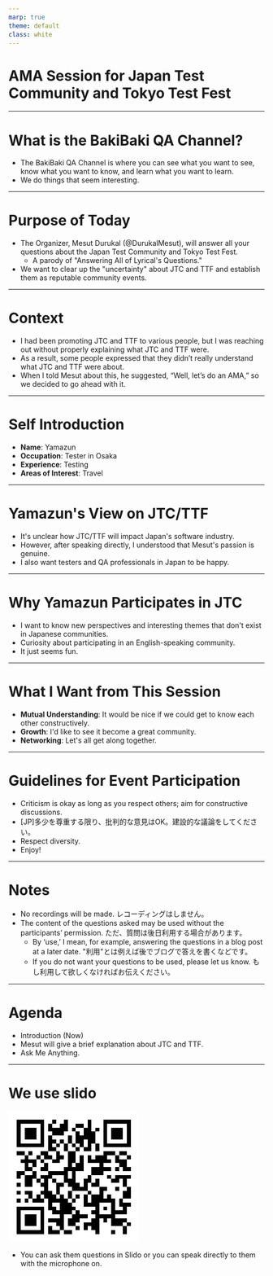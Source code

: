 ```yaml
---
marp: true
theme: default
class: white
---
```


# AMA Session for Japan Test Community and Tokyo Test Fest

<!---
みなさんこんばんわ〜
本日はお集まりいただきありがとうございます。
今日はですね、Japan Test CommunityとTokyo Test Festについて色々聞く会ということでお話しします。

スライドは全部英語なんですけど、私は日本語しか話せないので、日本語で話そうと思います。
--->

---

# What is the BakiBaki QA Channel?
- The BakiBaki QA Channel is where you can see what you want to see, know what you want to know, and learn what you want to learn.
- We do things that seem interesting.

<!--
バキバキQAチャンネルとは、見たいものをみて、知りたいことを知り、学びたいことを学ぶ場です。
面白いことはなんでもします。
-->

---

# Purpose of Today
- The Organizer, Mesut Durukal (@DurukalMesut), will answer all your questions about the Japan Test Community and Tokyo Test Fest.
    - A parody of "Answering All of Lyrical's Questions."
- We want to clear up the "uncertainty" about JTC and TTF and establish them as reputable community events.

<!--
今日の趣旨としては、Japan Test CommunityとTokyo Test Festに対する質問をオーガーナイザーのメスットが全部答えます。
これって実は「リリカルの質問の全部答える」というイベントのパロディーです。
なんにせよ、JTCとTTFの「よくわからん」を払拭したいというのが今回の趣旨です。
Japan Test CommunityとTokyo Test Confってなんやねんって話は後でメスットがしてくれます。
-->

---

# Context

- I had been promoting JTC and TTF to various people, but I was reaching out without properly explaining what JTC and TTF were.
- As a result, some people expressed that they didn’t really understand what JTC and TTF were about.
- When I told Mesut about this, he suggested, “Well, let’s do an AMA,” so we decided to go ahead with it.
<!--
- JTCとTTFについて各方面に宣伝していたが、JTCやTTFについてうまく説明しないまま接触していた。
- なので、JTCやTTFについて「よくわからん」という意見が出てきた
- これをmesutに伝えたら、「じゃあAMAするよ」って提案が出たので、やることになった。

--->

---

# Self Introduction
- **Name**: Yamazun
- **Occupation**: Tester in Osaka
- **Experience**: Testing
- **Areas of Interest**: Travel

---

# Yamazun's View on JTC/TTF
- It's unclear how JTC/TTF will impact Japan's software industry.
- However, after speaking directly, I understood that Mesut's passion is genuine.
- I also want testers and QA professionals in Japan to be happy.

<!--
私の見解なんですが、JTCやTTFが日本の界隈にどうインパクトするかよくわかってないです。
ただ、実際にメストと喋ってみて、この人の情熱は本物なんじゃないかなーと思ったりします。
そんで、私は日本で活動しているQAとテスターが幸せになったらいいと思ってます。
メストがどういう人であれ、そうであればいいと思ってます。
-->

---

# Why Yamazun Participates in JTC
- I want to know new perspectives and interesting themes that don't exist in Japanese communities.
- Curiosity about participating in an English-speaking community.
- It just seems fun.

<!---
何で私がここにいるかって話なんですが、
私はJTCとかTTFで、日本のコミュニティにない新しい視点や面白いテーマに触れたいと思っています。それを期待しています。
あと、私自身英語喋れないんですけど、メストやクリスが受け入れてくれたのもあって、英語圏のコミュニティに参加することの好奇心を満たしたいと思います
あと楽しそうだからですね。

--->

---

# What I Want from This Session
- **Mutual Understanding**: It would be nice if we could get to know each other constructively.
- **Growth**: I'd like to see it become a great community.
- **Networking**: Let's all get along together.

<!---
# このセッションに望むこと
- 相互理解**： 建設的にお互いを知ることができれば良い。
- 成長**： 素晴らしいコミュニティになってほしい。
- ネットワーク**： みんなで仲良くしましょう。
--->

---

# Guidelines for Event Participation
- Criticism is okay as long as you respect others; aim for constructive discussions.
- [JP]多少を尊重する限り、批判的な意見はOK。建設的な議論をしてください。
- Respect diversity.
- Enjoy!

<!---
# イベント参加ガイドライン
- 他者を尊重する限り、批判は構わない。建設的な議論を目指すこと。
- 多様性を尊重しましょう。
- 楽しみましょう！
--->

---

# Notes

- No recordings will be made. レコーディングはしません。
- The content of the questions asked may be used without the participants’ permission. ただ、質問は後日利用する場合があります。
    - By ‘use,’ I mean, for example, answering the questions in a blog post at a later date. "利用"とは例えば後でブログで答えを書くなどです。
    - If you do not want your questions to be used, please let us know. もし利用して欲しくなければお伝えください。


---

# Agenda
- Introduction (Now)
- Mesut will give a brief explanation about JTC and TTF.
- Ask Me Anything.



---

# We use slido

![](QRCodeforaskmeanything_20240903.png)

- You can ask them questions in Slido or you can speak directly to them with the microphone on.

<!---
Slidoを用意してます。
メスットが話している間とかに書いてくれてもいいです。
他にも書いてもOK
もし直接話したかったらマイクをオンにして聞いてもらってもいいです。
--->